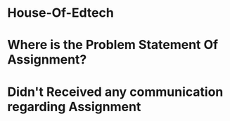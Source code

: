 # House-Of-Edtech

#  Where is the Problem Statement Of Assignment?

# Didn't Received any communication regarding Assignment
